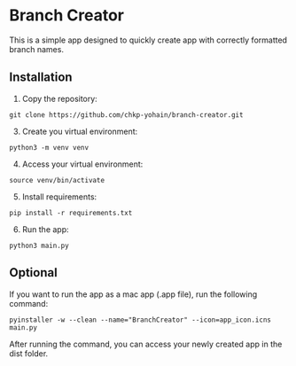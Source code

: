 # Branch Creator

This is a simple app designed to quickly create app with correctly formatted branch names.


## Installation

1. Copy the repository:

```
git clone https://github.com/chkp-yohain/branch-creator.git
```

3. Create you virtual environment:

```
python3 -m venv venv
```

4. Access your virtual environment:

```
source venv/bin/activate
```

5. Install requirements:

```
pip install -r requirements.txt
```

6. Run the app:

```
python3 main.py
```

## Optional
If you want to run the app as a mac app (.app file), run the following command:

```
pyinstaller -w --clean --name="BranchCreator" --icon=app_icon.icns main.py
```

After running the command, you can access your newly created app in the dist folder.
